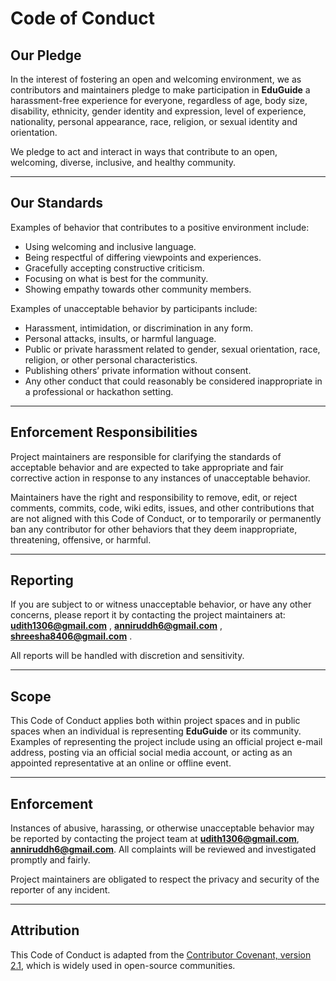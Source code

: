 # Code of Conduct

## Our Pledge

In the interest of fostering an open and welcoming environment, we as contributors and maintainers pledge to make participation in **EduGuide** a harassment-free experience for everyone, regardless of age, body size, disability, ethnicity, gender identity and expression, level of experience, nationality, personal appearance, race, religion, or sexual identity and orientation.

We pledge to act and interact in ways that contribute to an open, welcoming, diverse, inclusive, and healthy community.

---

## Our Standards

Examples of behavior that contributes to a positive environment include:

- Using welcoming and inclusive language.  
- Being respectful of differing viewpoints and experiences.  
- Gracefully accepting constructive criticism.  
- Focusing on what is best for the community.  
- Showing empathy towards other community members.

Examples of unacceptable behavior by participants include:

- Harassment, intimidation, or discrimination in any form.  
- Personal attacks, insults, or harmful language.  
- Public or private harassment related to gender, sexual orientation, race, religion, or other personal characteristics.  
- Publishing others’ private information without consent.  
- Any other conduct that could reasonably be considered inappropriate in a professional or hackathon setting.

---

## Enforcement Responsibilities

Project maintainers are responsible for clarifying the standards of acceptable behavior and are expected to take appropriate and fair corrective action in response to any instances of unacceptable behavior.

Maintainers have the right and responsibility to remove, edit, or reject comments, commits, code, wiki edits, issues, and other contributions that are not aligned with this Code of Conduct, or to temporarily or permanently ban any contributor for other behaviors that they deem inappropriate, threatening, offensive, or harmful.

---

## Reporting

If you are subject to or witness unacceptable behavior, or have any other concerns, please report it by contacting the project maintainers at: **udith1306@gmail.com** , **anniruddh6@gmail.com** , **shreesha8406@gmail.com** .

All reports will be handled with discretion and sensitivity.

---

## Scope

This Code of Conduct applies both within project spaces and in public spaces when an individual is representing **EduGuide** or its community. Examples of representing the project include using an official project e-mail address, posting via an official social media account, or acting as an appointed representative at an online or offline event.  

---

## Enforcement

Instances of abusive, harassing, or otherwise unacceptable behavior may be reported by contacting the project team at **udith1306@gmail.com**, **anniruddh6@gmail.com**. All complaints will be reviewed and investigated promptly and fairly.

Project maintainers are obligated to respect the privacy and security of the reporter of any incident.

---

## Attribution

This Code of Conduct is adapted from the [Contributor Covenant, version 2.1](https://www.contributor-covenant.org/version/2/1/code_of_conduct.html), which is widely used in open-source communities.
